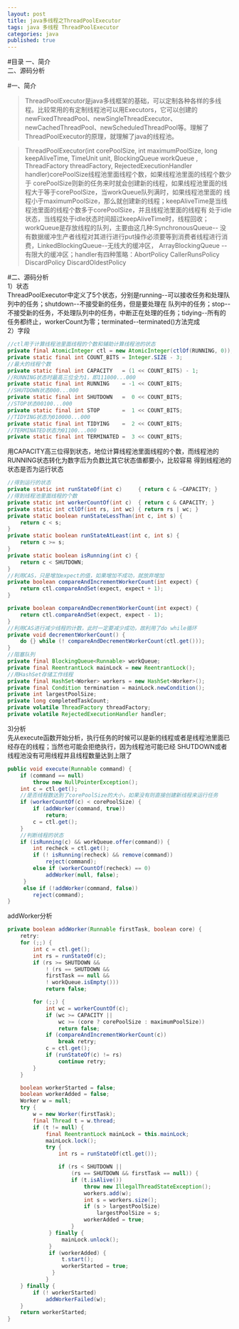 ```yaml
---
layout: post
title: java多线程之ThreadPoolExecutor
tags: java 多线程 ThreadPoolExecutor
categories: java
published: true
---
```


#目录
一、简介</br>
二、源码分析</br>

#一、简介
>ThreadPoolExecutor是java多线框架的基础，可以定制各种各样的多线程。比较常用的有定制线程池可以用Executors，它可以创建的newFixedThreadPool、newSingleThreadExecutor、newCachedThreadPool、newScheduledThreadPool等。理解了ThreadPoolExecutor的原理，就理解了java的线程池。</br>

>ThreadPoolExecutor(int corePoolSize, int maximumPoolSize, long keepAliveTime, TimeUnit unit, BlockingQueue<Runnable> workQueue
, ThreadFactory threadFactory, RejectedExecutionHandler handler)corePoolSize线程池里面线程个数，如果线程池里面的线程个数少于
corePoolSize则新的任务来时就会创建新的线程，如果线程池里面的线程大于等于corePoolSize，当workQueue队列满时，如果线程池里面的
线程小于maximumPoolSize，那么就创建新的线程；keepAliveTime是当线程池里面的线程个数多于corePoolSize，并且线程池里面的线程有
处于idle状态，当线程处于idle状态时间超过keepAliveTime时，线程回收；workQueue是存放线程的队列，主要由这几种:SynchronousQueue--
没有数据缓冲生产者线程对其进行进行put操作必须要等到消费者线程进行消费，LinkedBlockingQueue--无线大的缓冲区， ArrayBlockingQueue
--有限大的缓冲区；handler有四种策略：AbortPolicy CallerRunsPolicy DiscardPolicy DiscardOldestPolicy

#二、源码分析</br>
1）状态</br>
ThreadPoolExecutor中定义了5个状态，分别是running--可以接收任务和处理队列中的任务；shutdown--不接受新的任务，但是要处理在
队列中的任务；stop--不接受新的任务，不处理队列中的任务，中断正在处理的任务；tidying--所有的任务都终止，workerCount为零；terminated--terminated()方法完成</br>
2）字段</br>
~~~java
//ctl用于计算线程池里面线程的个数和辅助计算线程池的状态
private final AtomicInteger ctl = new AtomicInteger(ctlOf(RUNNING, 0));
private static final int COUNT_BITS = Integer.SIZE - 3;
//最大的线程个数
private static final int CAPACITY   = (1 << COUNT_BITS) - 1;
//RUNNING状态时最高三位全为1，即111000...000
private static final int RUNNING    = -1 << COUNT_BITS;
//SHUTDOWN状态000...000
private static final int SHUTDOWN   =  0 << COUNT_BITS;
//STOP状态00100...000
private static final int STOP       =  1 << COUNT_BITS;
//TIDYING状态为010000...000
private static final int TIDYING    =  2 << COUNT_BITS;
//TERMINATED状态为01100...000
private static final int TERMINATED =  3 << COUNT_BITS;
~~~
用CAPACITY高三位得到状态，地位计算线程池里面线程的个数，而线程池的RUNNING状态转化为数字后为负数比其它状态值都要小，比较容易
得到线程池的状态是否为运行状态

~~~java
//得到运行的状态
private static int runStateOf(int c)     { return c & ~CAPACITY; }
//得到线程池里面线程的个数
private static int workerCountOf(int c)  { return c & CAPACITY; }
private static int ctlOf(int rs, int wc) { return rs | wc; }
private static boolean runStateLessThan(int c, int s) {
	return c < s;
}
private static boolean runStateAtLeast(int c, int s) {
    return c >= s;
}
private static boolean isRunning(int c) {
    return c < SHUTDOWN;
}
//利用CAS，只是增加expect的值，如果增加不成功，就放弃增加
private boolean compareAndIncrementWorkerCount(int expect) {
    return ctl.compareAndSet(expect, expect + 1);
}

private boolean compareAndDecrementWorkerCount(int expect) {
    return ctl.compareAndSet(expect, expect - 1);
}
//利用CAS进行减少线程的计数，此时一定要减少成功，故利用了do while循环
private void decrementWorkerCount() {
    do {} while (! compareAndDecrementWorkerCount(ctl.get()));
}
//阻塞队列
private final BlockingQueue<Runnable> workQueue;
private final ReentrantLock mainLock = new ReentrantLock();
//用HashSet存储工作线程
private final HashSet<Worker> workers = new HashSet<Worker>();
private final Condition termination = mainLock.newCondition();
private int largestPoolSize;
private long completedTaskCount;
private volatile ThreadFactory threadFactory;
private volatile RejectedExecutionHandler handler;
~~~
3)分析</br>
先从execute函数开始分析，执行任务的时候可以是新的线程或者是线程池里面已经存在的线程；当然也可能会拒绝执行，因为线程池可能已经
SHUTDOWN或者线程池没有可用线程并且线程数量达到上限了</br>
~~~java
public void execute(Runnable command) {
	if (command == null)
    	throw new NullPointerException();
    int c = ctl.get();
	//是否线程数达到了corePoolSize的大小，如果没有则直接创建新线程来运行任务
    if (workerCountOf(c) < corePoolSize) {
    	if (addWorker(command, true))
        	return;
        c = ctl.get();
    }
	//判断线程的状态
    if (isRunning(c) && workQueue.offer(command)) {
    	int recheck = ctl.get();
        if (! isRunning(recheck) && remove(command))
        	reject(command);
        else if (workerCountOf(recheck) == 0)
            addWorker(null, false);
     }
     else if (!addWorker(command, false))
        reject(command);
}
~~~
addWorker分析
~~~java
private boolean addWorker(Runnable firstTask, boolean core) {
	retry:
    for (;;) {
    	int c = ctl.get();
        int rs = runStateOf(c);
        if (rs >= SHUTDOWN &&
        	! (rs == SHUTDOWN &&
            firstTask == null &&
            ! workQueue.isEmpty()))
            return false;

     	for (;;) {
     		int wc = workerCountOf(c);
        	if (wc >= CAPACITY ||
        	 	wc >= (core ? corePoolSize : maximumPoolSize))
        		return false;
            if (compareAndIncrementWorkerCount(c))
                break retry;
            c = ctl.get(); 
            if (runStateOf(c) != rs)
                continue retry;
        }
    }

    boolean workerStarted = false;
    boolean workerAdded = false;
    Worker w = null;
    try {
    	w = new Worker(firstTask);
        final Thread t = w.thread;
        if (t != null) {
        	final ReentrantLock mainLock = this.mainLock;
            mainLock.lock();
            try {
            	int rs = runStateOf(ctl.get());

                if (rs < SHUTDOWN ||
                	(rs == SHUTDOWN && firstTask == null)) {
                	if (t.isAlive())
                    	throw new IllegalThreadStateException();
                        workers.add(w);
                        int s = workers.size();
                        if (s > largestPoolSize)
                            largestPoolSize = s;
                        workerAdded = true;
                    }
             } finally {
             	 mainLock.unlock();
             }
             if (workerAdded) {
                 t.start();
                 workerStarted = true;
              }
            }
    } finally {
    	if (! workerStarted)
        	addWorkerFailed(w);
    }
    return workerStarted;
}

~~~

